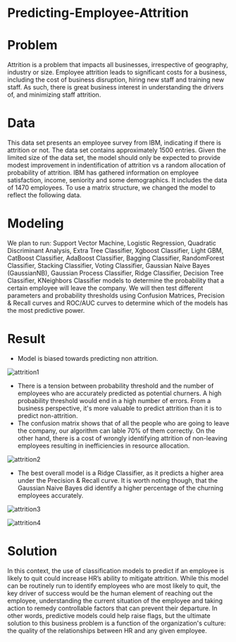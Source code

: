 # Predicting-Employee-Attrition


# Problem

Attrition is a problem that impacts all businesses, irrespective of geography, industry or size. 
Employee attrition leads to significant costs for a business, including the cost of business disruption, hiring new staff and training new staff. 
As such, there is great business interest in understanding the drivers of, and minimizing staff attrition.




# Data

This data set presents an employee survey from IBM, indicating if there is attrition or not. 
The data set contains approximately 1500 entries. Given the limited size of the data set, the model should 
only be expected to provide modest improvement in indentification of attrition vs a random allocation of probability of attrition.
IBM has gathered information on employee satisfaction, income, seniority and some demographics. It includes the data of 1470 employees. 
To use a matrix structure, we changed the model to reflect the following data.







# Modeling

We plan to run: Support Vector Machine, Logistic Regression, Quadratic Discriminant Analysis, Extra Tree Classifier, Xgboost Classifier, Light GBM, CatBoost Classifier, AdaBoost Classifier, Bagging Classifier, RandomForest Classifier, Stacking Classifier, Voting Classifier, Gaussian Naive Bayes (GaussianNB), Gaussian Process Classifier, Ridge Classifier, Decision Tree Classifier, KNeighbors Classifier models to determine the probability that a certain employee will leave the company.
We will then test different parameters and probability thresholds using Confusion Matrices, Precision & Recall curves and ROC/AUC curves to determine which of the models has the most predictive power.






# Result

- Model is biased towards predicting non attrition.

![attrition1](https://user-images.githubusercontent.com/33470542/85738958-6d361300-b6ce-11ea-8fc0-985dfbb73c3c.png)



- There is a tension between probability threshold and the number of employees who are accurately predicted as potential churners. A high probability threshold would end in a high number of errors. From a business perspective, it's more valuable to predict attrition than it is to predict non-attrition.
- The confusion matrix shows that of all the people who are going to leave the company, our algorithm can lable 70% of them correctly. On the other hand, there is a cost of wrongly identifying attrition of non-leaving employees resulting in inefficiencies in resource allocation.


![attrition2](https://user-images.githubusercontent.com/33470542/85739099-84750080-b6ce-11ea-974e-cb7efb7249c6.png)


- The best overall model is a Ridge Classifier, as it predicts a higher area under the Precision & Recall curve. It is worth noting though, that the Gaussian Naive Bayes did identify a higher percentage of the churning employees accurately.


![attrition3](https://user-images.githubusercontent.com/33470542/85739211-9a82c100-b6ce-11ea-87a1-11555d0d0ecb.png)


   ![attrition4](https://user-images.githubusercontent.com/33470542/85739288-a8384680-b6ce-11ea-95fa-7c3968b6835a.png)





# Solution

In this context, the use of classification models to predict if an employee is likely to quit could increase HR’s ability to mitigate attrition. 
While this model can be routinely run to identify employees who are most likely to quit, the key driver of success would be the human element of reaching out the employee, understanding the current situation of the employee and taking action to remedy controllable factors that can prevent their departure.
In other words, predictive models could help raise flags, but the ultimate solution to this business problem is a function of the organization's culture: the quality of the relationships between HR and any given employee.

